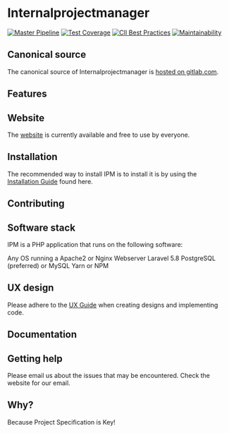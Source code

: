 # Internalprojectmanager

[![Master Pipeline](https://gitlab.com/internalprojectmanager/IPM/badges/master/pipeline.svg?style=flat-square)](https://gitlab.com/internalprojectmanager/IPM/commits/master/)
[![Test Coverage](https://api.codeclimate.com/v1/badges/4b44016edc8aaac56b1a/test_coverage)](https://codeclimate.com/github/Internalprojectmanager/IPM/test_coverage)
[![CII Best Practices](https://bestpractices.coreinfrastructure.org/projects/2861/badge)](https://bestpractices.coreinfrastructure.org/projects/2861)
[![Maintainability](https://api.codeclimate.com/v1/badges/4b44016edc8aaac56b1a/maintainability)](https://codeclimate.com/github/Internalprojectmanager/IPM/maintainability)

## Canonical source

The canonical source of Internalprojectmanager is [hosted on gitlab.com](https://gitlab.com/internalprojectmanager/IPM).

## Features

## Website
The [website](https://internalprojectmanager.com) is currently available and free to use by everyone.

## Installation
The recommended way to install IPM is to install it is by using the [Installation Guide](https://laravel.com/docs/master/installation) found here.

## Contributing

## Software stack
IPM is a PHP application that runs on the following software:

Any OS running a Apache2 or Nginx Webserver
Laravel 5.8
PostgreSQL (preferred) or MySQL
Yarn or NPM

## UX design

Please adhere to the [UX Guide]() when creating designs and implementing code.

## Documentation

## Getting help
Please email us about the issues that may be encountered. Check the website for our email.

## Why?
Because Project Specification is Key!
